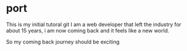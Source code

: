 # port
This is my initial tutoral git
I am a web developer that left the industry for about 15 years, i am now coming back and it feels like a new world.

So my coming back journey should be exciting
